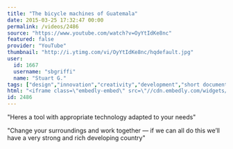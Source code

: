 ```yaml
---
title: "The bicycle machines of Guatemala"
date: 2015-03-25 17:32:47 00:00
permalink: /videos/2486
source: "https://www.youtube.com/watch?v=OyYtIdKe8nc"
featured: false
provider: "YouTube"
thumbnail: "http://i.ytimg.com/vi/OyYtIdKe8nc/hqdefault.jpg"
user:
  id: 1667
  username: "sbgriffi"
  name: "Stuart G."
tags: ["design","innovation","creativity","development","short documentary","storytelling","bric","empathy","contrarian"]
html: "<iframe class=\"embedly-embed\" src=\"//cdn.embedly.com/widgets/media.html?src=http%3A%2F%2Fwww.youtube.com%2Fembed%2FOyYtIdKe8nc%3Fwmode%3Dtransparent%26feature%3Doembed&wmode=transparent&url=https%3A%2F%2Fwww.youtube.com%2Fwatch%3Fv%3DOyYtIdKe8nc&image=http%3A%2F%2Fi.ytimg.com%2Fvi%2FOyYtIdKe8nc%2Fhqdefault.jpg&key=daaebf4d9cdd46779200162d0ca86e20&type=text%2Fhtml&schema=youtube\" width=\"854\" height=\"480\" scrolling=\"no\" frameborder=\"0\" allowfullscreen></iframe>"
id: 2486
---
```


"Heres a tool with appropriate technology adapted to your needs"

"Change your surroundings and work together — if we can all do this we’ll have a very strong and rich developing country"